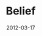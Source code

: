 ---
layout: message
category: message
series: "Game Changers"
title: "Belief "
date: 2012-03-17
audio-description: "Today we're talking about how Game Changers believe in something bigger than themselves."
audio: "http://www.crossroads.net/players/media/hq/gamechangers_02.mp3"
audio-title: "Belief"
audio-duration: "55&#58;15"
program-description: "Program"
program: "http://www.crossroads.net/players/media/hq/03_17-18_12Program.pdf"
program-title: "Belief"
video-description: "Today we're talking about how Game Changers believe in something bigger than themselves."
video-title: "Belief"
video: "https://s3.amazonaws.com/crossroadsvideomessages/gamechangers_02.mp4"
video-poster: "https://www.crossroads.net/uploadedfiles/gamechangers_02_still.jpg"
---